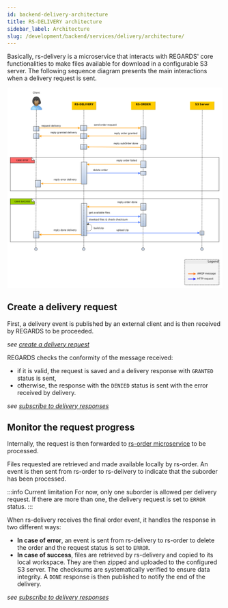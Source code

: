 ```yaml
---
id: backend-delivery-architecture
title: RS-DELIVERY architecture
sidebar_label: Architecture
slug: /development/backend/services/delivery/architecture/
---
```


Basically, rs-delivery is a microservice that interacts with REGARDS' core functionalities to make files available for download in a configurable S3 server.
The following sequence diagram presents the main interactions when a delivery request is sent.

![delivery_sequence_diagram](src/delivery_sequence_diagram.png)

## Create a delivery request

First, a delivery event is published by an external client and is then received by REGARDS to be proceeded.

*see [create a delivery request](./api-guides/amqp/amqp-publish-request.md)*

REGARDS checks the conformity of the message received:

- if it is valid, the request is saved and a delivery response with `GRANTED` status is sent,
- otherwise, the response with the `DENIED` status is sent with the error received by delivery.

*see [subscribe to delivery responses](./api-guides/amqp/amqp-subscribe-response.md)*

## Monitor the request progress

Internally, the request is then forwarded to [rs-order microservice](../order/order.md) to be processed.

Files requested are retrieved and made available locally by rs-order. An event is then sent from rs-order to rs-delivery to
indicate that the suborder has been processed. 

:::info Current limitation
For now, only one suborder is allowed per delivery request. If there are more than one,
the delivery request is set to `ERROR` status.
:::

When rs-delivery receives the final order event, it handles the response in two different ways:

- **In case of error**, an event is sent from rs-delivery to rs-order to delete the order and the request status is set to `ERROR`.
- **In case of success**, files are retrieved by rs-delivery and copied to its local workspace. They are then zipped and uploaded to the configured S3 server. The checksums are systematically verified to ensure data integrity. A `DONE` response is then published to notify the end of the delivery.

*see [subscribe to delivery responses](./api-guides/amqp/amqp-subscribe-response.md)*
